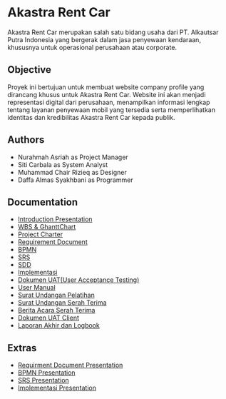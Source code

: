 # Akastra Rent Car
Akastra Rent Car merupakan salah satu bidang usaha dari PT. Alkautsar Putra Indonesia yang bergerak dalam jasa penyewaan kendaraan, khususnya untuk operasional perusahaan atau corporate. 

## Objective
Proyek ini bertujuan untuk membuat website company profile yang dirancang khusus untuk Akastra Rent Car. Website ini akan menjadi representasi digital dari perusahaan, menampilkan informasi lengkap tentang layanan penyewaan mobil yang tersedia serta memperlihatkan identitas dan kredibilitas Akastra Rent Car kepada publik.

## Authors
- Nurahmah Asriah as Project Manager
- Siti Carbala as System Analyst
- Muhammad Chair Rizieq as Designer
- Daffa Almas Syakhbani as Programmer

## Documentation 
- [Introduction Presentation](https://www.canva.com/design/DAGTcOm4wNQ/1Kbp08aP172z0DJHKr5hew/edit?utm_content=DAGTcOm4wNQ&utm_campaign=designshare&utm_medium=link2&utm_source=sharebutton)
- [WBS & GhanttChart](https://docs.google.com/spreadsheets/d/1kqdSWWBbXk9HYxJZndC8U62nx2pZGZXFxUpIpduGSVg/edit?usp=drive_link)
- [Project Charter](https://docs.google.com/document/d/10eLmqHr_7fOLy-u_Fz5xZ7LV_oULq-Nn/edit?usp=drive_link&ouid=102902205753757122034&rtpof=true&sd=true)
- [Requirement Document](https://docs.google.com/document/d/1vWykRRQn-1_0ZJfPbXuUfWaemVGfLwLq/edit?usp=drive_link&ouid=102902205753757122034&rtpof=true&sd=true)
- [BPMN](https://drive.google.com/file/d/1B-ubc4HbFFwUQRfbIYlk5BrRyRbP-AgI/view?usp=sharing)
- [SRS](https://docs.google.com/document/d/1_lKLvzCtP0kGE-c8HDyc3yIF4HHAoxLH/edit?usp=drive_link&ouid=114534395349432176861&rtpof=true&sd=true)
- [SDD](https://docs.google.com/document/d/1M6_D4weXtsr_9VFK9ROsB4qBEaQuxHjI/edit?usp=drive_link&ouid=102902205753757122034&rtpof=true&sd=true)
- [Implementasi](https://docs.google.com/document/d/1mKiwFwD7xbmRGmAkyUCXiFwEP4oExRRI/edit?usp=drive_link&ouid=114534395349432176861&rtpof=true&sd=true)
- [Dokumen UAT(User Acceptance Testing)](https://docs.google.com/spreadsheets/d/1yRKuj90UcH0m6FzzGvZMZlpejXyZgfqO/edit?usp=drive_link&ouid=114534395349432176861&rtpof=true&sd=true)
- [User Manual](https://docs.google.com/document/d/1eW2iNdKjbCgjK4ou4lBJD4ZZCN8FpQ5v/edit?usp=drive_link&ouid=114534395349432176861&rtpof=true&sd=true)
- [Surat Undangan Pelatihan](https://docs.google.com/document/d/10-o7tfNN2gyICPAR8b0PP0f8WWQcjXdqC_GyMTP_BNo/edit?tab=t.0)
- [Surat Undangan Serah Terima](https://docs.google.com/document/d/1EEQLmhUspkMWKlbi18aHMhvovT4xUPinkLiDigDapy8/edit?tab=t.0)
- [Berita Acara Serah Terima](https://docs.google.com/document/d/1B4vxNYSH8wAOmMzCc_Di7OxLSQXpi2SgHD8UK6276LU/edit?tab=t.0)
- [Dokumen UAT Client](https://docs.google.com/spreadsheets/d/1OGkPqQZ_zsXSMebAR153lVgizhpQ1G8L/edit?usp=drive_link&ouid=114534395349432176861&rtpof=true&sd=true)
- [Laporan Akhir dan Logbook](https://docs.google.com/document/d/1ga7cp_46cbrHxAef1Bi4eJUcbcjaDiNH/edit?usp=drive_link&ouid=114534395349432176861&rtpof=true&sd=true)

## Extras
- [Requirment Document Presentation](https://drive.google.com/file/d/13eQHnRbR-UFrHm6tCTRyrqf0FN3r432m/view?usp=drive_link)
- [BPMN Presentation](https://drive.google.com/file/d/15-SwzLbk6gkSYQX14bfccXV6fLfB5YFc/view?usp=drive_link)
- [SRS Presentation](https://drive.google.com/file/d/1BwW6VHDerw81GauA_TPlGXTmxlG6sMXC/view?usp=sharing)
- [Implementasi Presentation](https://drive.google.com/file/d/1AwoR1XmxvMd_EfSmkY3uo84gIs46W2uF/view?usp=drive_link)
